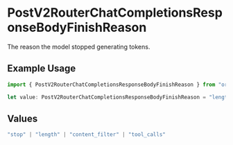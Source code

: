 # PostV2RouterChatCompletionsResponseBodyFinishReason

The reason the model stopped generating tokens.

## Example Usage

```typescript
import { PostV2RouterChatCompletionsResponseBodyFinishReason } from "orq-poc-typescript/models/operations";

let value: PostV2RouterChatCompletionsResponseBodyFinishReason = "length";
```

## Values

```typescript
"stop" | "length" | "content_filter" | "tool_calls"
```